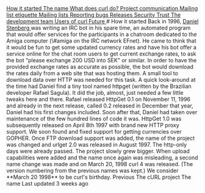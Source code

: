 <a href="started.html" class="navButton-94f2579c--pageItemWithChildrenNested-2c5d8183--navButtonClickable-161b88ca--navButtonOpened-6a88552e">
<span class="text-4505230f--UIH300-2063425d--textContentFamily-49a318e1--navButtonLabel-14a4968f">How it started</span>
</a>
<a href="name.html" class="navButton-94f2579c--pageItemWithChildrenNested-2c5d8183--navButtonClickable-161b88ca">
<span class="text-4505230f--UIH300-2063425d--textContentFamily-49a318e1--navButtonLabel-14a4968f">The name</span>
</a>
<a href="does.html" class="navButton-94f2579c--pageItemWithChildrenNested-2c5d8183--navButtonClickable-161b88ca">
<span class="text-4505230f--UIH300-2063425d--textContentFamily-49a318e1--navButtonLabel-14a4968f">What does curl do?</span>
</a>
<a href="comm.html" class="navButton-94f2579c--pageItemWithChildrenNested-2c5d8183--navButtonClickable-161b88ca">
<span class="text-4505230f--UIH300-2063425d--textContentFamily-49a318e1--navButtonLabel-14a4968f">Project communication</span>
</a>
<a href="etiquette.html" class="navButton-94f2579c--pageItemWithChildrenNested-2c5d8183--navButtonClickable-161b88ca">
<span class="text-4505230f--UIH300-2063425d--textContentFamily-49a318e1--navButtonLabel-14a4968f">Mailing list etiquette</span>
</a>
<a href="maillists.html" class="navButton-94f2579c--pageItemWithChildrenNested-2c5d8183--navButtonClickable-161b88ca">
<span class="text-4505230f--UIH300-2063425d--textContentFamily-49a318e1--navButtonLabel-14a4968f">Mailing lists</span>
</a>
<a href="bugs.html" class="navButton-94f2579c--pageItemWithChildrenNested-2c5d8183--navButtonClickable-161b88ca">
<span class="text-4505230f--UIH300-2063425d--textContentFamily-49a318e1--navButtonLabel-14a4968f">Reporting bugs</span>
</a>
<a href="releases.html" class="navButton-94f2579c--pageItemWithChildrenNested-2c5d8183--navButtonClickable-161b88ca">
<span class="text-4505230f--UIH300-2063425d--textContentFamily-49a318e1--navButtonLabel-14a4968f">Releases</span>
</a>
<a href="security.html" class="navButton-94f2579c--pageItemWithChildrenNested-2c5d8183--navButtonClickable-161b88ca">
<span class="text-4505230f--UIH300-2063425d--textContentFamily-49a318e1--navButtonLabel-14a4968f">Security</span>
</a>
<a href="trust.html" class="navButton-94f2579c--pageItemWithChildrenNested-2c5d8183--navButtonClickable-161b88ca">
<span class="text-4505230f--UIH300-2063425d--textContentFamily-49a318e1--navButtonLabel-14a4968f">Trust</span>
</a>
<a href="devteam.html" class="navButton-94f2579c--pageItemWithChildrenNested-2c5d8183--navButtonClickable-161b88ca">
<span class="text-4505230f--UIH300-2063425d--textContentFamily-49a318e1--navButtonLabel-14a4968f">The development team</span>
</a>
<a href="users.html" class="navButton-94f2579c--pageItemWithChildrenNested-2c5d8183--navButtonClickable-161b88ca">
<span class="text-4505230f--UIH300-2063425d--textContentFamily-49a318e1--navButtonLabel-14a4968f">Users of curl</span>
</a>
<a href="future.html" class="navButton-94f2579c--pageItemWithChildrenNested-2c5d8183--navButtonClickable-161b88ca">
<span class="text-4505230f--UIH300-2063425d--textContentFamily-49a318e1--navButtonLabel-14a4968f">Future</span>
</a># <span class="text-4505230f--DisplayH900-bfb998fa--textContentFamily-49a318e1">How it started</span>
<span class="text-4505230f--UIH300-2063425d--textUIFamily-5ebd8e40--text-8ee2c8b2">
</span>
<span class="text-4505230f--TextH400-3033861f--textContentFamily-49a318e1">
<span data-key="3a8833eced74407da3c0c13adfc3d301">
<span data-offset-key="3a8833eced74407da3c0c13adfc3d301:0">Back in 1996, </span>
</span>
<a href="https://daniel.haxx.se/" class="link-a079aa82--primary-53a25e66--link-faf6c434">
<span data-key="59ce6845424a4d82959e2ce53453d36d">
<span data-offset-key="59ce6845424a4d82959e2ce53453d36d:0">Daniel Stenberg</span>
</span>
</a>
<span data-key="38559df11f0d44a3a5ab72122d441633">
<span data-offset-key="38559df11f0d44a3a5ab72122d441633:0"> was writing an IRC bot in his spare time, an automated program that would offer services for the participants in a chatroom dedicated to the Amiga computer (\#amiga on the IRC network EFnet). He came to think that it would be fun to get some updated currency rates and have his bot offer a service online for the chat room users to get current exchange rates, to ask the bot "please exchange 200 USD into SEK" or similar.</span>
</span>
</span>
<span class="text-4505230f--TextH400-3033861f--textContentFamily-49a318e1">
<span data-key="87e762b0a4e043eeaddba842ebba1911">
<span data-offset-key="87e762b0a4e043eeaddba842ebba1911:0">In order to have the provided exchange rates as accurate as possible, the bot would download the rates daily from a web site that was hosting them. A small tool to download data over HTTP was needed for this task. A quick look-around at the time had Daniel find a tiny tool named httpget (written by the Brazilian developer Rafael Sagula). It did the job, almost, just needed a few little tweaks here and there.</span>
</span>
</span>
<span class="text-4505230f--TextH400-3033861f--textContentFamily-49a318e1">
<span data-key="133fa55146d94e828d5fd95206e97359">
<span data-offset-key="133fa55146d94e828d5fd95206e97359:0">Rafael released HttpGet 0.1 on November 11, 1996 and already in the next release, called 0.2 released in December that year, Daniel had his first changes included. Soon after that, Daniel had taken over maintenance of the few hundred lines of code it was.</span>
</span>
</span>
<span class="text-4505230f--TextH400-3033861f--textContentFamily-49a318e1">
<span data-key="b8aa1754004b4717b1127d4270ad1ff5">
<span data-offset-key="b8aa1754004b4717b1127d4270ad1ff5:0">HttpGet 1.0 was subsequently released on April 8th 1997 with brand new HTTP proxy support.</span>
</span>
</span>
<span class="text-4505230f--TextH400-3033861f--textContentFamily-49a318e1">
<span data-key="52f1fb49214f4feb9b024915582df85c">
<span data-offset-key="52f1fb49214f4feb9b024915582df85c:0">We soon found and fixed support for getting currencies over GOPHER. Once FTP download support was added, the name of the project was changed and urlget 2.0 was released in August 1997. The http-only days were already passed.</span>
</span>
</span>
<span class="text-4505230f--TextH400-3033861f--textContentFamily-49a318e1">
<span data-key="92c1f9606f154726bbac504f6aa57034">
<span data-offset-key="92c1f9606f154726bbac504f6aa57034:0">The project slowly grew bigger. When upload capabilities were added and the name once again was misleading, a second name change was made and on March 20, 1998 curl 4 was released. (The version numbering from the previous names was kept.)</span>
</span>
</span>
<span class="text-4505230f--TextH400-3033861f--textContentFamily-49a318e1">
<span data-key="58d3683614514022ab3b247c7ced326b">
<span data-offset-key="58d3683614514022ab3b247c7ced326b:0">We consider </span>
<span data-offset-key="58d3683614514022ab3b247c7ced326b:1">**March 20 1998**</span>
<span data-offset-key="58d3683614514022ab3b247c7ced326b:2"> to be curl's birthday.</span>
</span>
</span>
<a href="../project.html" class="reset-3c756112--card-6570f064--whiteCard-fff091a4--cardPrevious-56a5e674">
</a>
<span class="text-4505230f--TextH200-a3425406--textContentFamily-49a318e1">Previous</span>
<span class="text-4505230f--UIH400-4e41e82a--textContentFamily-49a318e1">The cURL project</span>
<a href="name.html" class="reset-3c756112--card-6570f064--whiteCard-fff091a4--cardNext-19241c42">
</a>
<span class="text-4505230f--UIH400-4e41e82a--textContentFamily-49a318e1">The name</span>
<span class="text-4505230f--TextH200-a3425406--textContentFamily-49a318e1">Last updated 3 weeks ago</span>
